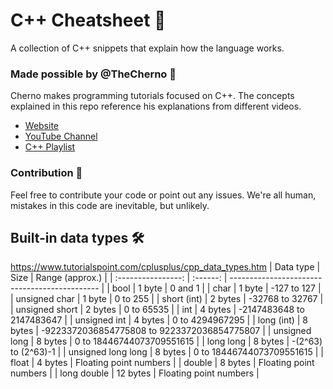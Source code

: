 # C++ Cheatsheet 📜
A collection of C++ snippets that explain how the language works.

### Made possible by @TheCherno 🚀
Cherno makes programming tutorials focused on C++. The concepts explained in this repo reference his explanations from different videos.
- [Website](https://thecherno.com/)
- [YouTube Channel](https://www.youtube.com/@TheCherno)
- [C++ Playlist](https://www.youtube.com/playlist?list=PLlrATfBNZ98dudnM48yfGUldqGD0S4FFb)

### Contribution 🤝
Feel free to contribute your code or point out any issues. We're all human, mistakes in this code are inevitable, but unlikely.

## Built-in data types 🛠️
https://www.tutorialspoint.com/cplusplus/cpp_data_types.htm
| Data type          | Size     | Range (approx.)                               |
| :----------------: | :------: | --------------------------------------------- |
| bool               | 1 byte   | 0 and 1                                       |
| char               | 1 byte   | -127 to 127                                   |
| unsigned char      | 1 byte   | 0 to 255                                      |
| short (int)        | 2 bytes  | -32768 to 32767                               |
| unsigned short     | 2 bytes  | 0 to 65535                                    |
| int                | 4 bytes  | -2147483648 to 2147483647                     |
| unsigned int       | 4 bytes  | 0 to 4294967295                               |
| long (int)         | 8 bytes  | -9223372036854775808 to 9223372036854775807   |
| unsigned long      | 8 bytes  | 0 to 18446744073709551615                     |
| long long          | 8 bytes  | -(2^63) to (2^63)-1                           |
| unsigned long long | 8 bytes  | 0 to 18446744073709551615                     |
| float              | 4 bytes  | Floating point numbers                        |
| double             | 8 bytes  | Floating point numbers                        |
| long double        | 12 bytes | Floating point numbers                        |
